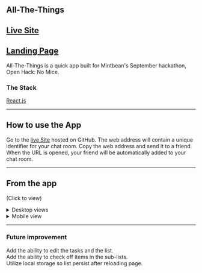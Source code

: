 ## All-The-Things

## [Live Site](https://kveitch.github.io/all-the-things/)  

## [Landing Page](https://kveitch.github.io/all-the-things-landing/)  

All-The-Things is a quick app built for Mintbean's September hackathon, Open Hack: No Mice.  

### The Stack
[React.js  ](https://reactjs.org/)    

<hr>

## How to use the App
Go to the [live Site](https://kveitch.github.io/all-the-things/) hosted on GitHub.  The web address will contain a unique identifier for your chat room.  Copy the web address and send it to a friend.  When the URL is opened, your friend will be automatically added to your chat room.

<hr>

## From the app
(Click to view)
<details>
  <summary>Desktop views</summary> 


![](./DOCS/notitle.jpg)
![](./DOCS/noitem.jpg)
![](./DOCS/listitems.jpg)
![](./DOCS/firstlist.jpg)
![](./DOCS/lists.jpg)
</details>

<details>
  <summary>Mobile view</summary> 

![](./DOCS/mobile.jpg)
</details>

<hr>

### Future improvement

Add the ability to edit the tasks and the list.  
Add the ability to check off items in the sub-lists.  
Utilize local storage so list persist after reloading page.  
